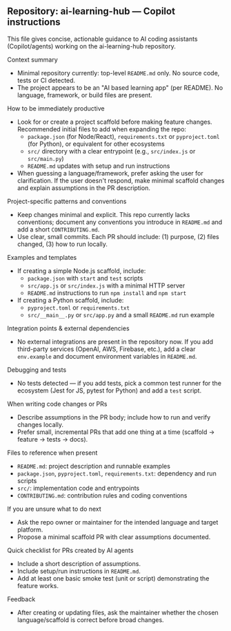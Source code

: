 ## Repository: ai-learning-hub — Copilot instructions

This file gives concise, actionable guidance to AI coding assistants (Copilot/agents) working on the ai-learning-hub repository.

Context summary
- Minimal repository currently: top-level `README.md` only. No source code, tests or CI detected.
- The project appears to be an "AI based learning app" (per README). No language, framework, or build files are present.

How to be immediately productive
- Look for or create a project scaffold before making feature changes. Recommended initial files to add when expanding the repo:
  - `package.json` (for Node/React), `requirements.txt` or `pyproject.toml` (for Python), or equivalent for other ecosystems
  - `src/` directory with a clear entrypoint (e.g., `src/index.js` or `src/main.py`)
  - `README.md` updates with setup and run instructions
- When guessing a language/framework, prefer asking the user for clarification. If the user doesn't respond, make minimal scaffold changes and explain assumptions in the PR description.

Project-specific patterns and conventions
- Keep changes minimal and explicit. This repo currently lacks conventions; document any conventions you introduce in `README.md` and add a short `CONTRIBUTING.md`.
- Use clear, small commits. Each PR should include: (1) purpose, (2) files changed, (3) how to run locally.

Examples and templates
- If creating a simple Node.js scaffold, include:
  - `package.json` with `start` and `test` scripts
  - `src/app.js` or `src/index.js` with a minimal HTTP server
  - `README.md` instructions to run `npm install` and `npm start`
- If creating a Python scaffold, include:
  - `pyproject.toml` or `requirements.txt`
  - `src/__main__.py` or `src/app.py` and a small `README.md` run example

Integration points & external dependencies
- No external integrations are present in the repository now. If you add third-party services (OpenAI, AWS, Firebase, etc.), add a clear `env.example` and document environment variables in `README.md`.

Debugging and tests
- No tests detected — if you add tests, pick a common test runner for the ecosystem (Jest for JS, pytest for Python) and add a `test` script.

When writing code changes or PRs
- Describe assumptions in the PR body; include how to run and verify changes locally.
- Prefer small, incremental PRs that add one thing at a time (scaffold -> feature -> tests -> docs).

Files to reference when present
- `README.md`: project description and runnable examples
- `package.json`, `pyproject.toml`, `requirements.txt`: dependency and run scripts
- `src/`: implementation code and entrypoints
- `CONTRIBUTING.md`: contribution rules and coding conventions

If you are unsure what to do next
- Ask the repo owner or maintainer for the intended language and target platform.
- Propose a minimal scaffold PR with clear assumptions documented.

Quick checklist for PRs created by AI agents
- Include a short description of assumptions.
- Include setup/run instructions in `README.md`.
- Add at least one basic smoke test (unit or script) demonstrating the feature works.

Feedback
- After creating or updating files, ask the maintainer whether the chosen language/scaffold is correct before broad changes.
